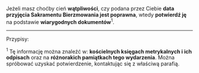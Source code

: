 Jeżeli masz choćby cień **wątpliwości**, czy podana przez Ciebie **data przyjęcia Sakramentu Bierzmowania jest poprawna**, wtedy **potwierdź ję** na podstawie **wiarygodnych dokumentów**<sup>1</sup>.

---
Przypisy:

<sup>1</sup> Tę informację można znaleźć w: **kościelnych księgach metrykalnych i ich odpisach** oraz na **różnorakich pamiątkach tego wydarzenia**. Można spróbować uzyskać potwierdzenie, kontaktując się z właściwą parafią.
